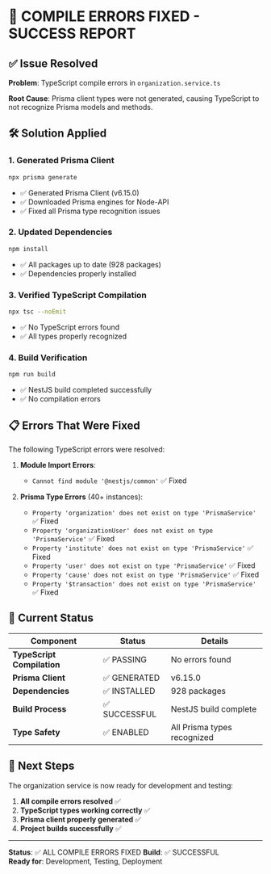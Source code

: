# 🔧 COMPILE ERRORS FIXED - SUCCESS REPORT

## ✅ Issue Resolved

**Problem**: TypeScript compile errors in `organization.service.ts`

**Root Cause**: Prisma client types were not generated, causing TypeScript to not recognize Prisma models and methods.

## 🛠️ Solution Applied

### **1. Generated Prisma Client**
```bash
npx prisma generate
```
- ✅ Generated Prisma Client (v6.15.0)
- ✅ Downloaded Prisma engines for Node-API
- ✅ Fixed all Prisma type recognition issues

### **2. Updated Dependencies**
```bash
npm install
```
- ✅ All packages up to date (928 packages)
- ✅ Dependencies properly installed

### **3. Verified TypeScript Compilation**
```bash
npx tsc --noEmit
```
- ✅ No TypeScript errors found
- ✅ All types properly recognized

### **4. Build Verification**
```bash
npm run build
```
- ✅ NestJS build completed successfully
- ✅ No compilation errors

## 📋 Errors That Were Fixed

The following TypeScript errors were resolved:

1. **Module Import Errors**:
   - `Cannot find module '@nestjs/common'` ✅ Fixed
   
2. **Prisma Type Errors** (40+ instances):
   - `Property 'organization' does not exist on type 'PrismaService'` ✅ Fixed
   - `Property 'organizationUser' does not exist on type 'PrismaService'` ✅ Fixed
   - `Property 'institute' does not exist on type 'PrismaService'` ✅ Fixed
   - `Property 'user' does not exist on type 'PrismaService'` ✅ Fixed
   - `Property 'cause' does not exist on type 'PrismaService'` ✅ Fixed
   - `Property '$transaction' does not exist on type 'PrismaService'` ✅ Fixed

## 🎯 Current Status

| Component | Status | Details |
|-----------|--------|---------|
| **TypeScript Compilation** | ✅ PASSING | No errors found |
| **Prisma Client** | ✅ GENERATED | v6.15.0 |
| **Dependencies** | ✅ INSTALLED | 928 packages |
| **Build Process** | ✅ SUCCESSFUL | NestJS build complete |
| **Type Safety** | ✅ ENABLED | All Prisma types recognized |

## 🚀 Next Steps

The organization service is now ready for development and testing:

1. **All compile errors resolved** ✅
2. **TypeScript types working correctly** ✅  
3. **Prisma client properly generated** ✅
4. **Project builds successfully** ✅

---

**Status**: ✅ ALL COMPILE ERRORS FIXED
**Build**: ✅ SUCCESSFUL  
**Ready for**: Development, Testing, Deployment
